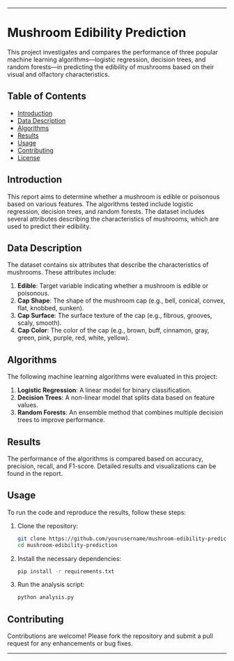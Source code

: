 
---

# Mushroom Edibility Prediction

This project investigates and compares the performance of three popular machine learning algorithms—logistic regression, decision trees, and random forests—in predicting the edibility of mushrooms based on their visual and olfactory characteristics.

## Table of Contents

- [Introduction](#introduction)
- [Data Description](#data-description)
- [Algorithms](#algorithms)
- [Results](#results)
- [Usage](#usage)
- [Contributing](#contributing)
- [License](#license)

## Introduction

This report aims to determine whether a mushroom is edible or poisonous based on various features. The algorithms tested include logistic regression, decision trees, and random forests. The dataset includes several attributes describing the characteristics of mushrooms, which are used to predict their edibility.

## Data Description

The dataset contains six attributes that describe the characteristics of mushrooms. These attributes include:

1. **Edible**: Target variable indicating whether a mushroom is edible or poisonous.
2. **Cap Shape**: The shape of the mushroom cap (e.g., bell, conical, convex, flat, knobbed, sunken).
3. **Cap Surface**: The surface texture of the cap (e.g., fibrous, grooves, scaly, smooth).
4. **Cap Color**: The color of the cap (e.g., brown, buff, cinnamon, gray, green, pink, purple, red, white, yellow).

## Algorithms

The following machine learning algorithms were evaluated in this project:

1. **Logistic Regression**: A linear model for binary classification.
2. **Decision Trees**: A non-linear model that splits data based on feature values.
3. **Random Forests**: An ensemble method that combines multiple decision trees to improve performance.

## Results

The performance of the algorithms is compared based on accuracy, precision, recall, and F1-score. Detailed results and visualizations can be found in the report.

## Usage

To run the code and reproduce the results, follow these steps:

1. Clone the repository:
    ```bash
    git clone https://github.com/yourusername/mushroom-edibility-prediction.git
    cd mushroom-edibility-prediction
    ```

2. Install the necessary dependencies:
    ```bash
    pip install -r requirements.txt
    ```

3. Run the analysis script:
    ```bash
    python analysis.py
    ```

## Contributing

Contributions are welcome! Please fork the repository and submit a pull request for any enhancements or bug fixes.


---

